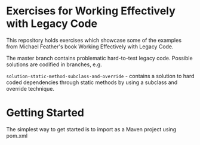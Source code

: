 Exercises for Working Effectively with Legacy Code
==================================================

This repository holds exercises which showcase some of the examples from Michael Feather's book Working Effectively with Legacy Code.

The master branch contains problematic hard-to-test legacy code.
Possible solutions are codified in branches, e.g.

```solution-static-method-subclass-and-override``` - contains a solution to hard coded dependencies through static methods by using a subclass and override technique.

Getting Started
===============
The simplest way to get started is to import as a Maven project using pom.xml
